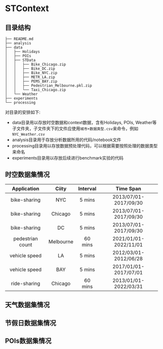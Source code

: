 # STContext

## 目录结构

```
├── README.md
├── analysis
├── data
│   ├── Holidays
│   ├── POIs
│   ├── STData
│   │   ├── Bike_Chicago.zip
│   │   ├── Bike_DC.zip
│   │   ├── Bike_NYC.zip
│   │   ├── METR_LA.zip
│   │   ├── PEMS_BAY.zip
│   │   ├── Pedestrian_Melbourne.pkl.zip
│   │   └── Taxi_Chicago.zip
│   └── Weather
├── experiments
└── processing
```

对目录的安排如下:

- data目录用以存放时空数据和context数据，含有Holidays, POIs, Weather等子文件夹，子文件夹下的文件应使用`城市+数据类型.csv`来命令，例如 `NYC_Weather.csv`
- analysis目录用于存放分析数据所用的代码/notebook文件
- processing目录用以存放数据预处理代码，可以根据需要按照处理的数据类型来命名
- experiments目录用以存放后续进行benchmark实验的代码

## 时空数据集情况

| **Application**  | **Ciity** | **Interval** |     **Time Span**     |
| :--------------: | :-------: | :----------: | :-------------------: |
|   bike-sharing   |    NYC    |    5 mins    | 2013/07/01-2017/09/30 |
|   bike-sharing   |  Chicago  |    5 mins    | 2013/07/01-2017/09/30 |
|   bike-sharing   |    DC     |    5 mins    | 2013/07/01-2017/09/30 |
| pedestrian count | Melbourne |   60 mins    | 2021/01/01-2022/11/01 |
|  vehicle speed   |    LA     |    5 mins    | 2012/03/01-2012/06/28 |
|  vehicle speed   |    BAY    |    5 mins    | 2017/01/01-2017/07/01 |
|   ride-sharing   |  Chicago  |   60 mins    | 2013/01/01-2022/03/31 |

## 天气数据集情况



## 节假日数据集情况



## POIs数据集情况
